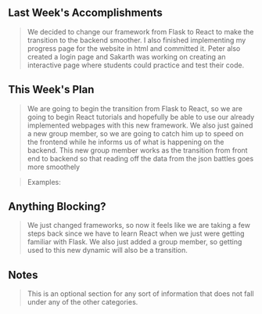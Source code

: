 ## Last Week's Accomplishments

> We decided to change our framework from Flask to React to make the transition to the backend smoother. I also finished implementing my progress page
for the website in html and committed it. Peter also created a login page and Sakarth was working on creating an interactive page where students could 
practice and test their code. 


## This Week's Plan

> We are going to begin the transition from Flask to React, so we are going to begin React tutorials and hopefully be able to use our already implemented
webpages with this new framework. We also just gained a new group member, so we are going to catch him up to speed on the frontend while he informs us of 
what is happening on the backend. This new group member works as the transition from front end to backend so that reading off the data from the json battles
goes more smoothely

> Examples: 

## Anything Blocking?

> We just changed frameworks, so now it feels like we are taking a few steps back since we have to learn React when we just were getting familiar with 
Flask. We also just added a group member, so getting used to this new dynamic will also be a transition. 

## Notes

> This is an optional section for any sort of information that does not fall under any of the other categories.
